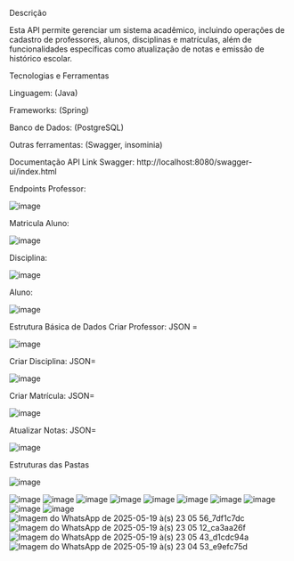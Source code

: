 Descrição

Esta API permite gerenciar um sistema acadêmico, incluindo operações de cadastro de professores, alunos, disciplinas e matrículas, além de funcionalidades específicas como atualização de notas e emissão de histórico escolar.

Tecnologias e Ferramentas

Linguagem: (Java)

Frameworks: (Spring)

Banco de Dados: (PostgreSQL)

Outras ferramentas: (Swagger, insominia)

Documentação API
Link Swagger: http://localhost:8080/swagger-ui/index.html

Endpoints
Professor:

![image](https://github.com/user-attachments/assets/5271a61b-6532-4125-86c2-efe8e2a9f34f)

Matricula Aluno:

![image](https://github.com/user-attachments/assets/6bf10d8b-c0ff-4bfd-a72d-00af08ec2e81)

Disciplina:

![image](https://github.com/user-attachments/assets/5820549d-c212-45ea-b670-eb13230bf46e)

Aluno:

![image](https://github.com/user-attachments/assets/e438bc26-0857-4af9-8a8a-26f5525b747c)


Estrutura Básica de Dados
Criar Professor:
JSON = 

![image](https://github.com/user-attachments/assets/afea498b-1333-4ff2-ad2c-3924289b7d95)


Criar Disciplina:
JSON=

![image](https://github.com/user-attachments/assets/593a02b2-bb12-47f7-9d40-fa52d706de20)

Criar Matrícula:
JSON=

![image](https://github.com/user-attachments/assets/4d428f5f-0a7b-44ef-ac43-5573c515aee3)


Atualizar Notas:
JSON=

![image](https://github.com/user-attachments/assets/27770f80-d914-4746-80cb-1eb25b11f993)

Estruturas das Pastas


![image](https://github.com/user-attachments/assets/00051c27-f3fe-4c62-9f91-4abdee206160)




























![image](https://github.com/user-attachments/assets/b0bbaa92-8a66-44da-8b6a-62204b769dbd)
![image](https://github.com/user-attachments/assets/89f1105a-5745-4dfe-945f-cef59e8d5bb0)
![image](https://github.com/user-attachments/assets/7ce52926-03db-4472-8690-688ad32443ea)
![image](https://github.com/user-attachments/assets/4a2f0d67-9881-4a70-a360-d33d246d2388)
![image](https://github.com/user-attachments/assets/992f557e-82f2-4090-8349-e27f6212e0d9)
![image](https://github.com/user-attachments/assets/792e4c04-1f9e-4b5d-81c6-92fb6187f443)
![image](https://github.com/user-attachments/assets/a0e7a7ed-90a5-448d-9e5d-7e8029141649)
![image](https://github.com/user-attachments/assets/95947c18-6cc8-453b-9c74-bb7a1466a900)
![image](https://github.com/user-attachments/assets/9f359022-a6f1-4b72-b46e-5bed19816993)
![image](https://github.com/user-attachments/assets/31c7b06c-4ef5-417d-bac2-96421ac6c345)
![Imagem do WhatsApp de 2025-05-19 à(s) 23 05 56_7df1c7dc](https://github.com/user-attachments/assets/ccc5ede0-34b4-49c1-979e-eea0cf904216)
![Imagem do WhatsApp de 2025-05-19 à(s) 23 05 12_ca3aa26f](https://github.com/user-attachments/assets/9a3fb993-fa0e-44ee-9f4c-ee2d804e4913)
![Imagem do WhatsApp de 2025-05-19 à(s) 23 05 43_d1cdc94a](https://github.com/user-attachments/assets/56a43092-e854-4b07-8203-246b65887d77)
![Imagem do WhatsApp de 2025-05-19 à(s) 23 04 53_e9efc75d](https://github.com/user-attachments/assets/df2f9408-f50b-494c-8659-b18dffca6f6f)

